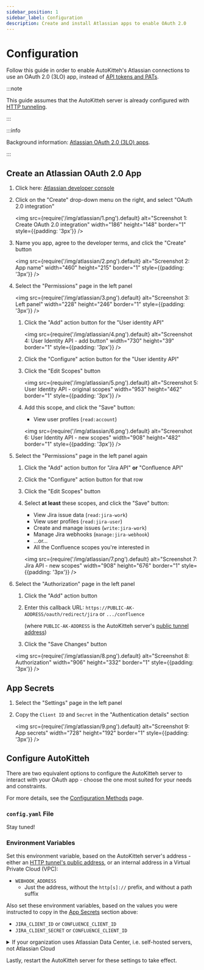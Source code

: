```yaml
---
sidebar_position: 1
sidebar_label: Configuration
description: Create and install Atlassian apps to enable OAuth 2.0
---
```


# Configuration

Follow this guide in order to enable AutoKitteh's Atlassian connections to use
an OAuth 2.0 (3LO) app, instead of [API tokens and PATs](./connection).

:::note

This guide assumes that the AutoKitteh server is already configured with
[HTTP tunneling](/config/http_tunneling).

:::

:::info

Background information:
[Atlassian OAuth 2.0 (3LO) apps](https://developer.atlassian.com/cloud/jira/platform/oauth-2-3lo-apps/).

:::

## Create an Atlassian OAuth 2.0 App

1. Click here: [Atlassian developer console](https://developer.atlassian.com/console/myapps/)

2. Click on the "Create" drop-down menu on the right, and select "OAuth 2.0
   integration"

   <img
   src={require('/img/atlassian/1.png').default}
   alt="Screenshot 1: Create OAuth 2.0 integration"
   width="186" height="148" border="1" style={{padding: '3px'}} />

3. Name you app, agree to the developer terms, and click the "Create" button

   <img
   src={require('/img/atlassian/2.png').default}
   alt="Screenshot 2: App name"
   width="460" height="215" border="1" style={{padding: '3px'}} />

4. Select the "Permissions" page in the left panel

   <img
   src={require('/img/atlassian/3.png').default}
   alt="Screenshot 3: Left panel"
   width="228" height="246" border="1" style={{padding: '3px'}} />

   1. Click the "Add" action button for the "User identity API"

      <img
      src={require('/img/atlassian/4.png').default}
      alt="Screenshot 4: User Identity API - add button"
      width="730" height="39" border="1" style={{padding: '3px'}} />

   2. Click the "Configure" action button for the "User identity API"
   3. Click the "Edit Scopes" button

      <img
      src={require('/img/atlassian/5.png').default}
      alt="Screenshot 5: User Identity API - original scopes"
      width="953" height="462" border="1" style={{padding: '3px'}} />

   4. Add this scope, and click the "Save" button:

      - View user profiles (`read:account`)

      <img
      src={require('/img/atlassian/6.png').default}
      alt="Screenshot 6: User Identity API - new scopes"
      width="908" height="482" border="1" style={{padding: '3px'}} />

5. Select the "Permissions" page in the left panel again

   1. Click the "Add" action button for "Jira API" **or** "Confluence API"
   2. Click the "Configure" action button for that row
   3. Click the "Edit Scopes" button
   4. Select **at least** these scopes, and click the "Save" button:

      - View Jira issue data (`read:jira-work`)
      - View user profiles (`read:jira-user`)
      - Create and manage issues (`write:jira-work`)
      - Manage Jira webhooks (`manage:jira-webhook`)
      - ...or...
      - All the Confluence scopes you're interested in

      <img
      src={require('/img/atlassian/7.png').default}
      alt="Screenshot 7: Jira API - new scopes"
      width="908" height="676" border="1" style={{padding: '3px'}} />

6. Select the "Authorization" page in the left panel

   1. Click the "Add" action button
   2. Enter this callback URL: `https://PUBLIC-AK-ADDRESS/oauth/redirect/jira` or `.../confluence`

      (where `PUBLIC-AK-ADDRESS` is the AutoKitteh server's
      [public tunnel address](/config/http_tunneling))

   3. Click the "Save Changes" button

   <img
   src={require('/img/atlassian/8.png').default}
   alt="Screenshot 8: Authorization"
   width="906" height="332" border="1" style={{padding: '3px'}} />

## App Secrets

1. Select the "Settings" page in the left panel

2. Copy the `Client ID` and `Secret` in the "Authentication details" section

   <img
   src={require('/img/atlassian/9.png').default}
   alt="Screenshot 9: App secrets"
   width="728" height="192" border="1" style={{padding: '3px'}} />

## Configure AutoKitteh

There are two equivalent options to configure the AutoKitteh server to
interact with your OAuth app - choose the one most suited for your needs and
constraints.

For more details, see the [Configuration Methods](/config/methods) page.

### `config.yaml` File

Stay tuned!

### Environment Variables

Set this environment variable, based on the AutoKitteh server's address -
either an [HTTP tunnel's public address](/config/http_tunneling), or an
internal address in a Virtual Private Cloud (VPC):

- `WEBHOOK_ADDRESS`
  - Just the address, without the `http[s]://` prefix, and without a path
    suffix

Also set these environment variables, based on the values you were instructed
to copy in the [App Secrets](#app-secrets) section above:

- `JIRA_CLIENT_ID` or `CONFLUENCE_CLIENT_ID`
- `JIRA_CLIENT_SECRET` or `CONFLUENCE_CLIENT_ID`

<details>
  <summary>
    If your organization uses Atlassian Data Center, i.e. self-hosted servers,
    not Atlassian Cloud
  </summary>

Set the environment variable `ATLASSIAN_BASE_URL` to the self-hosted server's URL
**without** a path, i.e. a string that looks like this: `http[s]://host[:port]`.

</details>

Lastly, restart the AutoKitteh server for these settings to take effect.

